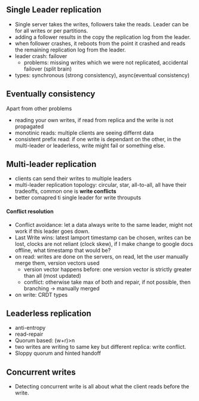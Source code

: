## Single Leader replication
- Single server takes the writes, followers take the reads. Leader can be for all writes or per partitions.
- adding a follower results in the copy the replication log from the leader.
- when follower crashes, it reboots from the point it crashed and reads the remaining replication log from the leader.
- leader crash: failover
  - problems: missing writes which we were not replicated, accidental failover (split brain)
- types: synchronous (strong consistency), async(eventual consistency)

## Eventually consistency
Apart from other problems
- reading your own writes, if read from replica and the write is not propagated
- monotinic reads: multiple clients are seeing differnt data
- consistent prefix read: if one write is dependant on the other, in the multi-leader or leaderless, write might fail or something else.

## Multi-leader replication
- clients can send their writes to multiple leaders
- multi-leader replication topology: circular, star, all-to-all, all have their tradeoffs, common one is **write conflicts**
- better comapred ti single leader for write throuputs
#### Conflict resolution
- Conflict avoidance: let a data always write to the same leader, might not work if this leader goes down.
- Last Write wins: latest lamport timestamp can be chosen, writes can be lost, clocks are not reliant (clock skew), if I make change to google docs offline, what timestamp that would be?
- on read: writes are done on the servers, on read, let the user manually merge them, version vectors used
  - version vector happens before: one version vector is strictly greater than all (most updated)
  - conflict: otherwise take max of both and repair, if not possible, then branching -> manually merged 
- on write: CRDT types

## Leaderless replication
- anti-entropy
- read-repair
- Quorum based: (w+r)>n
- two writes are writing to same key but different replica: write conflict.
- Sloppy quorum and hinted handoff

## Concurrent writes
- Detecting concurrent write is all about what the client reads before the write.
